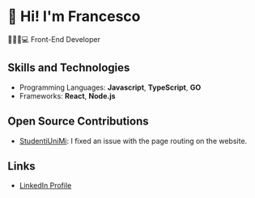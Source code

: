 # 👋 Hi! I'm Francesco

🧑🏼‍💻💻 Front-End Developer

## Skills and Technologies

- Programming Languages: **Javascript**, **TypeScript**, **GO**
- Frameworks: **React**, **Node.js**

## Open Source Contributions

- [StudentiUniMi](https://github.com/StudentiUniMi/website): I fixed an issue with the page routing on the website.

## Links

- [LinkedIn Profile](https://www.linkedin.com/in/francescofranguelli/)
